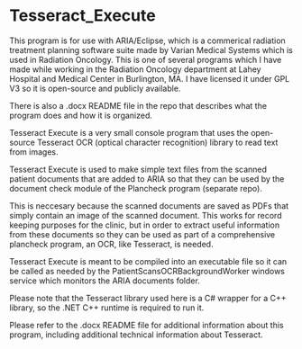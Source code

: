 # Tesseract_Execute

This program is for use with ARIA/Eclipse, which is a commerical radiation treatment planning software suite made by Varian Medical Systems which is used in Radiation Oncology. This is one of several programs which I have made while working in the Radiation Oncology department at Lahey Hospital and Medical Center in Burlington, MA. I have licensed it under GPL V3 so it is open-source and publicly available.

There is also a .docx README file in the repo that describes what the program does and how it is organized.

Tesseract Execute is a very small console program that uses the open-source Tesseract OCR (optical character recognition) library to read text from images.

Tesseract Execute is used to make simple text files from the scanned patient documents that are added to ARIA so that they can be used by the document check module of the Plancheck program (separate repo).

This is neccesary because the scanned documents are saved as PDFs that simply contain an image of the scanned document. This works for record keeping purposes for the clinic, but in order to extract useful information from these documents so they can be used as part of a comprehensive plancheck program, an OCR, like Tesseract, is needed.

Tesseract Execute is meant to be compiled into an executable file so it can be called as needed by the PatientScansOCRBackgroundWorker windows service which monitors the ARIA documents folder.

Please note that the Tesseract library used here is a C# wrapper for a C++ library, so the .NET C++ runtime is required to run it.

Please refer to the .docx README file for additional information about this program, including additional technical information about Tesseract.